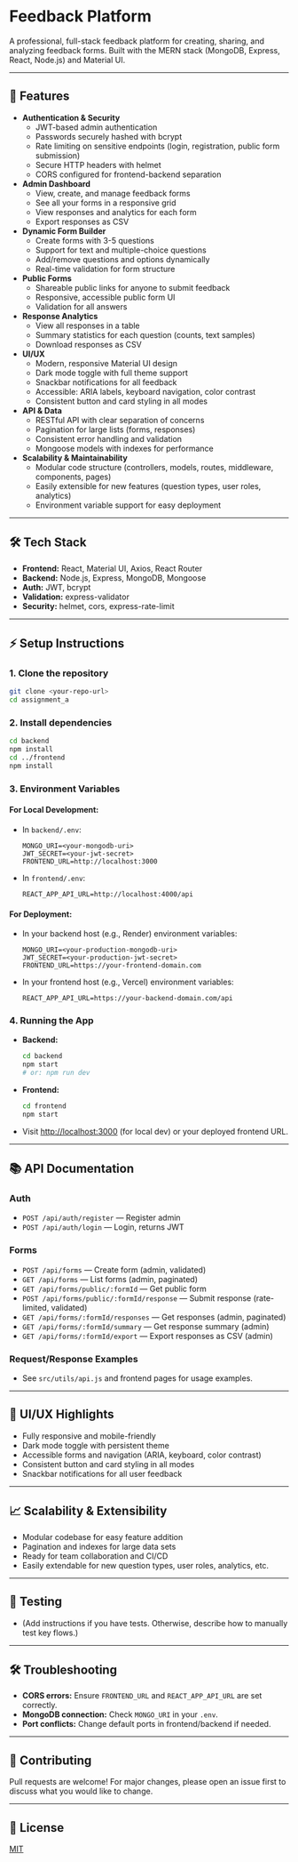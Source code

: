 # Feedback Platform

A professional, full-stack feedback platform for creating, sharing, and analyzing feedback forms. Built with the MERN stack (MongoDB, Express, React, Node.js) and Material UI.

---

## 🚀 Features

- **Authentication & Security**
  - JWT-based admin authentication
  - Passwords securely hashed with bcrypt
  - Rate limiting on sensitive endpoints (login, registration, public form submission)
  - Secure HTTP headers with helmet
  - CORS configured for frontend-backend separation
- **Admin Dashboard**
  - View, create, and manage feedback forms
  - See all your forms in a responsive grid
  - View responses and analytics for each form
  - Export responses as CSV
- **Dynamic Form Builder**
  - Create forms with 3-5 questions
  - Support for text and multiple-choice questions
  - Add/remove questions and options dynamically
  - Real-time validation for form structure
- **Public Forms**
  - Shareable public links for anyone to submit feedback
  - Responsive, accessible public form UI
  - Validation for all answers
- **Response Analytics**
  - View all responses in a table
  - Summary statistics for each question (counts, text samples)
  - Download responses as CSV
- **UI/UX**
  - Modern, responsive Material UI design
  - Dark mode toggle with full theme support
  - Snackbar notifications for all feedback
  - Accessible: ARIA labels, keyboard navigation, color contrast
  - Consistent button and card styling in all modes
- **API & Data**
  - RESTful API with clear separation of concerns
  - Pagination for large lists (forms, responses)
  - Consistent error handling and validation
  - Mongoose models with indexes for performance
- **Scalability & Maintainability**
  - Modular code structure (controllers, models, routes, middleware, components, pages)
  - Easily extensible for new features (question types, user roles, analytics)
  - Environment variable support for easy deployment

---

## 🛠 Tech Stack
- **Frontend:** React, Material UI, Axios, React Router
- **Backend:** Node.js, Express, MongoDB, Mongoose
- **Auth:** JWT, bcrypt
- **Validation:** express-validator
- **Security:** helmet, cors, express-rate-limit

---

## ⚡️ Setup Instructions

### 1. Clone the repository
```sh
git clone <your-repo-url>
cd assignment_a
```

### 2. Install dependencies
```sh
cd backend
npm install
cd ../frontend
npm install
```

### 3. Environment Variables

#### **For Local Development:**
- In `backend/.env`:
  ```
  MONGO_URI=<your-mongodb-uri>
  JWT_SECRET=<your-jwt-secret>
  FRONTEND_URL=http://localhost:3000
  ```
- In `frontend/.env`:
  ```
  REACT_APP_API_URL=http://localhost:4000/api
  ```

#### **For Deployment:**
- In your backend host (e.g., Render) environment variables:
  ```
  MONGO_URI=<your-production-mongodb-uri>
  JWT_SECRET=<your-production-jwt-secret>
  FRONTEND_URL=https://your-frontend-domain.com
  ```
- In your frontend host (e.g., Vercel) environment variables:
  ```
  REACT_APP_API_URL=https://your-backend-domain.com/api
  ```

### 4. Running the App
- **Backend:**
  ```sh
  cd backend
  npm start
  # or: npm run dev
  ```
- **Frontend:**
  ```sh
  cd frontend
  npm start
  ```
- Visit [http://localhost:3000](http://localhost:3000) (for local dev) or your deployed frontend URL.

---

## 📚 API Documentation

### **Auth**
- `POST /api/auth/register` — Register admin
- `POST /api/auth/login` — Login, returns JWT

### **Forms**
- `POST /api/forms` — Create form (admin, validated)
- `GET /api/forms` — List forms (admin, paginated)
- `GET /api/forms/public/:formId` — Get public form
- `POST /api/forms/public/:formId/response` — Submit response (rate-limited, validated)
- `GET /api/forms/:formId/responses` — Get responses (admin, paginated)
- `GET /api/forms/:formId/summary` — Get response summary (admin)
- `GET /api/forms/:formId/export` — Export responses as CSV (admin)

### **Request/Response Examples**
- See `src/utils/api.js` and frontend pages for usage examples.

---

## 🎨 UI/UX Highlights
- Fully responsive and mobile-friendly
- Dark mode toggle with persistent theme
- Accessible forms and navigation (ARIA, keyboard, color contrast)
- Consistent button and card styling in all modes
- Snackbar notifications for all user feedback

---

## 📈 Scalability & Extensibility
- Modular codebase for easy feature addition
- Pagination and indexes for large data sets
- Ready for team collaboration and CI/CD
- Easily extendable for new question types, user roles, analytics, etc.

---

## 🧪 Testing
- (Add instructions if you have tests. Otherwise, describe how to manually test key flows.)

---

## 🛠 Troubleshooting
- **CORS errors:** Ensure `FRONTEND_URL` and `REACT_APP_API_URL` are set correctly.
- **MongoDB connection:** Check `MONGO_URI` in your `.env`.
- **Port conflicts:** Change default ports in frontend/backend if needed.

---

## 🤝 Contributing
Pull requests are welcome! For major changes, please open an issue first to discuss what you would like to change.

---

## 📄 License
[MIT](LICENSE)
